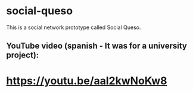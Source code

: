 # social-queso
This is a social network prototype called Social Queso.
## YouTube video (spanish - It was for a university project):
# https://youtu.be/aal2kwNoKw8
